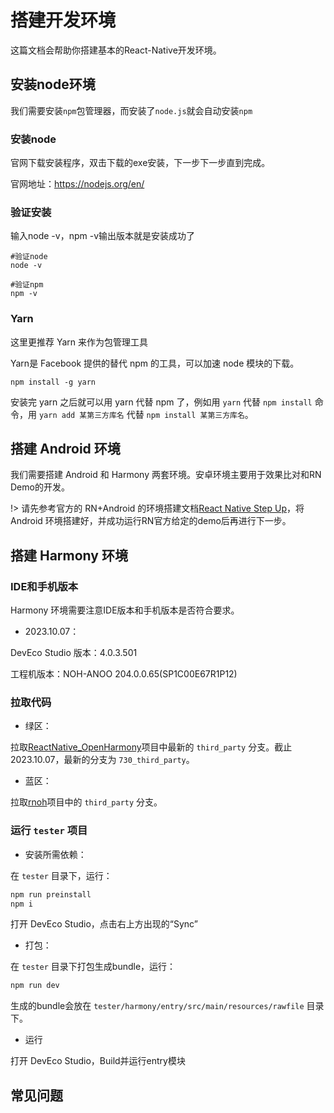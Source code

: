 # 搭建开发环境

这篇文档会帮助你搭建基本的React-Native开发环境。

## 安装node环境

我们需要安装`npm`包管理器，而安装了`node.js`就会自动安装`npm`

### 安装node

官网下载安装程序，双击下载的exe安装，下一步下一步直到完成。

官网地址：<https://nodejs.org/en/>

### 验证安装

输入node -v，npm -v输出版本就是安装成功了

```
#验证node
node -v

#验证npm
npm -v
```

### Yarn

这里更推荐 Yarn 来作为包管理工具

Yarn是 Facebook 提供的替代 npm 的工具，可以加速 node 模块的下载。
```
npm install -g yarn
```

安装完 yarn 之后就可以用 yarn 代替 npm 了，例如用 `yarn` 代替 `npm install` 命令，用 `yarn add 某第三方库名` 代替 `npm install 某第三方库名`。

## 搭建 Android 环境

我们需要搭建 Android 和 Harmony 两套环境。安卓环境主要用于效果比对和RN Demo的开发。

!> 请先参考官方的 RN+Android 的环境搭建文档[React Native Step Up](https://www.reactnative.cn/docs/environment-setup)，将 Android 环境搭建好，并成功运行RN官方给定的demo后再进行下一步。

## 搭建 Harmony 环境

### IDE和手机版本

Harmony 环境需要注意IDE版本和手机版本是否符合要求。

- 2023.10.07：

DevEco Studio 版本：4.0.3.501

工程机版本：NOH-ANOO 204.0.0.65(SP1C00E67R1P12)

### 拉取代码

- 绿区：

拉取[ReactNative_OpenHarmony](https://codehub-g.huawei.com/l00496999/ReactNative_OpenHarmony/home)项目中最新的 `third_party` 分支。截止2023.10.07，最新的分支为 `730_third_party`。

- 蓝区：

拉取[rnoh](https://github.com/react-native-openharmony/rnoh)项目中的 `third_party` 分支。

### 运行 `tester` 项目

- 安装所需依赖：

在 `tester` 目录下，运行：
```sh
npm run preinstall
npm i
```

打开 DevEco Studio，点击右上方出现的“Sync”

- 打包：

在 `tester` 目录下打包生成bundle，运行：
```sh
npm run dev
```

生成的bundle会放在 `tester/harmony/entry/src/main/resources/rawfile` 目录下。

- 运行

打开 DevEco Studio，Build并运行entry模块

## 常见问题





